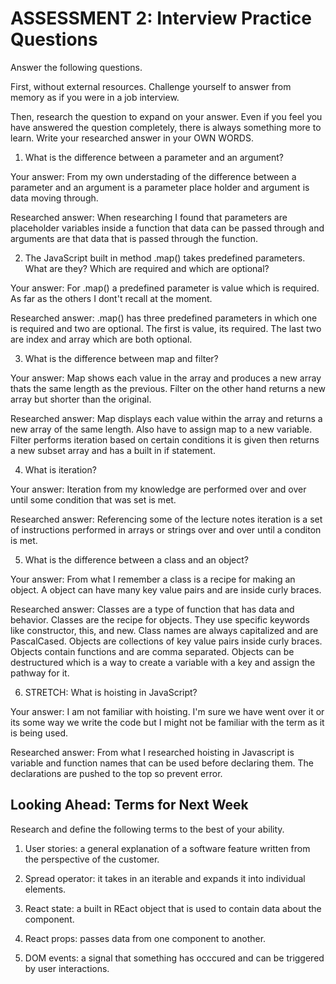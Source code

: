 # ASSESSMENT 2: Interview Practice Questions

Answer the following questions.

First, without external resources. Challenge yourself to answer from memory as if you were in a job interview.

Then, research the question to expand on your answer. Even if you feel you have answered the question completely, there is always something more to learn. Write your researched answer in your OWN WORDS.

1. What is the difference between a parameter and an argument?

Your answer: From my own understading of the difference between a parameter and an argument is a parameter place holder and argument is data moving through.

Researched answer: When researching I found that parameters are placeholder variables inside a function that data can be passed through and arguments are that data that is passed through the function.

2. The JavaScript built in method .map() takes predefined parameters. What are they? Which are required and which are optional?

Your answer: For .map() a predefined parameter is value which is required. As far as the others I dont't recall at the moment.

Researched answer: .map() has three predefined parameters in which one is required and two are optional. The first is value, its required. The last two are index and array which are both optional.

3. What is the difference between map and filter?

Your answer: Map shows each value in the array and produces a new array thats the same length as the previous. Filter on the other hand returns a new array but shorter than the original.

Researched answer: Map displays each value within the array and returns a new array of the same length. Also have to assign map to a new variable. Filter performs iteration based on certain conditions it is given then returns a new subset array and has a built in if statement.

4. What is iteration?

Your answer: Iteration from my knowledge are performed over and over until some condition that was set is met.

Researched answer: Referencing some of the lecture notes iteration is a set of instructions performed in arrays or strings over and over until a conditon is met.

5. What is the difference between a class and an object?

Your answer: From what I remember a class is a recipe for making an object. A object can have many key value pairs and are inside curly braces.

Researched answer: Classes are a type of function that has data and behavior. Classes are the recipe for objects. They use specific keywords like constructor, this, and new. Class names are always capitalized and are PascalCased. Objects are collections of key value pairs inside curly braces. Objects contain functions and are comma separated. Objects can be destructured which is a way to create a variable with a key and assign the pathway for it.

6. STRETCH: What is hoisting in JavaScript?

Your answer: I am not familiar with hoisting. I'm sure we have went over it or its some way we write the code but I might not be familiar with the term as it is being used.

Researched answer: From what I researched hoisting in Javascript is variable and function names that can be used before declaring them. The declarations are pushed to the top so prevent error.

## Looking Ahead: Terms for Next Week

Research and define the following terms to the best of your ability.

1. User stories: a general explanation of a software feature written from the perspective of the customer.

2. Spread operator: it takes in an iterable and expands it into individual elements.

3. React state: a built in REact object that is used to contain data about the component.

4. React props: passes data from one component to another.

5. DOM events: a signal that something has occcured and can be triggered by user interactions. 
